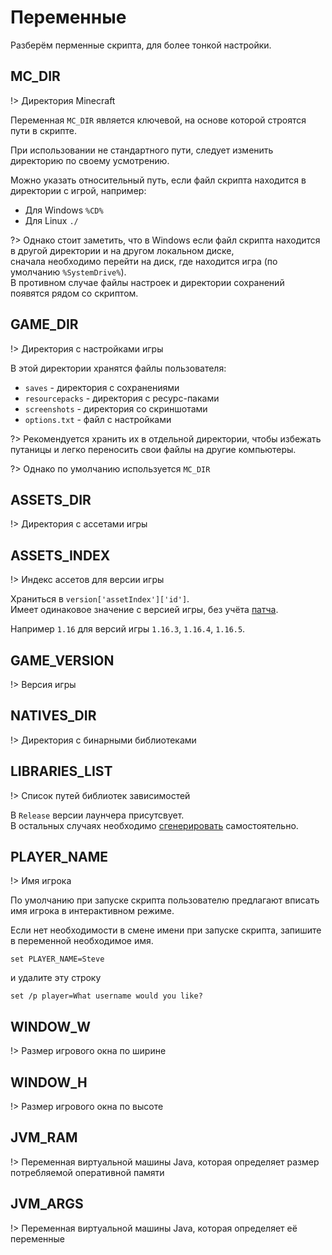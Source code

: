 # Переменные
Разберём перменные скрипта, для более тонкой настройки.

## MC_DIR
!> Директория Minecraft

Переменная `MC_DIR` является ключевой, на основе которой строятся пути в скрипте.

При использовании не стандартного пути, следует изменить директорию по своему усмотрению.

Можно указать относительный путь, если файл скрипта находится в директории с игрой, например:
* Для Windows `%CD%`
* Для Linux `./`

?> Однако стоит заметить, что в Windows если файл скрипта находится в другой директории и на другом локальном диске,  
сначала необходимо перейти на диск, где находится игра (по умолчанию `%SystemDrive%`).  
В противном случае файлы настроек и директории сохранений появятся рядом со скриптом.

## GAME_DIR
!> Директория с настройками игры

В этой директории хранятся файлы пользователя:
* `saves` - директория с сохранениями
* `resourcepacks` - директория с ресурс-паками
* `screenshots` - директория со скриншотами
* `options.txt` - файл с настройками

?> Рекомендуется хранить их в отдельной директории, чтобы избежать путаницы и легко переносить свои файлы на другие компьютеры.

?> Однако по умолчанию используется `MC_DIR`

## ASSETS_DIR
!> Директория с ассетами игры

## ASSETS_INDEX
!> Индекс ассетов для версии игры

Храниться в `version['assetIndex']['id']`.  
Имеет одинаковое значение с версией игры, без учёта [патча](https://semver.org/lang/ru/#spec-item-2).

Например `1.16` для версий игры `1.16.3`, `1.16.4`, `1.16.5`.

## GAME_VERSION
!> Версия игры

## NATIVES_DIR
!> Директория с бинарными библиотеками

## LIBRARIES_LIST
!> Список путей библиотек зависимостей

В `Release` версии лаунчера присутсвует.  
В остальных случаях необходимо [сгенерировать](/portable#000) самостоятельно.

## PLAYER_NAME
!> Имя игрока

По умолчанию при запуске скрипта пользователю предлагают вписать имя игрока в интерактивном режиме.

Если нет необходимости в смене имени при запуске скрипта, запишите в переменной необходимое имя.
``` batch
set PLAYER_NAME=Steve
```
и удалите эту строку
``` batch
set /p player=What username would you like? 
```

## WINDOW_W
!> Размер игрового окна по ширине

## WINDOW_H
!> Размер игрового окна по высоте

## JVM_RAM
!> Переменная виртуальной машины Java, которая определяет размер потребляемой оперативной памяти

## JVM_ARGS
!> Переменная виртуальной машины Java, которая определяет её переменные

